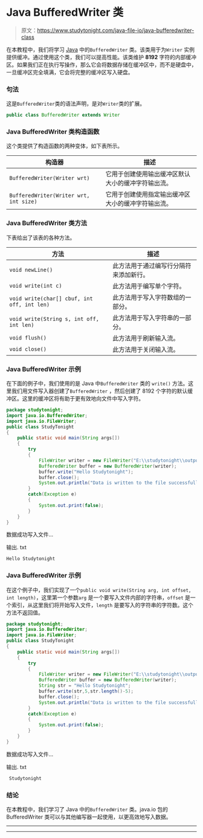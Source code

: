 # Java BufferedWriter 类

> 原文：<https://www.studytonight.com/java-file-io/java-bufferedwriter-class>

在本教程中，我们将学习 [Java](https://www.studytonight.com/java/) 中的`BufferedWriter` 类。该类用于为`Writer` 实例提供缓冲。通过使用这个类，我们可以提高性能。该类维护 **8192** 字符的内部缓冲区。如果我们正在执行写操作，那么它会将数据存储在缓冲区中，而不是硬盘中，一旦缓冲区完全填满，它会将完整的缓冲区写入硬盘。

### 句法

这是`BufferedWriter`类的语法声明，是对`Writer`类的扩展。

```java
public class BufferedWriter extends Writer 
```

### Java BufferedWriter 类构造函数

这个类提供了构造函数的两种变体，如下表所示。

| 构造器 | 描述 |
| --- | --- |
| `BufferedWriter(Writer wrt)` | 它用于创建使用输出缓冲区默认大小的缓冲字符输出流。 |
| `BufferedWriter(Writer wrt, int size)` | 它用于创建使用指定输出缓冲区大小的缓冲字符输出流。 |

### Java BufferedWriter 类方法

下表给出了该表的各种方法。

| 方法 | 描述 |
| --- | --- |
| `void newLine()` | 此方法用于通过编写行分隔符来添加新行。 |
| `void write(int c)` | 此方法用于编写单个字符。 |
| `void write(char[] cbuf, int off, int len)` | 此方法用于写入字符数组的一部分。 |
| `void write(String s, int off, int len)` | 此方法用于写入字符串的一部分。 |
| `void flush()` | 此方法用于刷新输入流。 |
| `void close()` | 此方法用于关闭输入流。 |

### Java BufferedWriter 示例

在下面的例子中，我们使用的是 Java 中`BufferedWriter` 类的 `write()` 方法。这里我们用文件写入器创建了`BufferedWriter` ，然后创建了 8192 个字符的默认缓冲区。这里的缓冲区将有助于更有效地向文件中写入字符。

```java
package studytonight;
import java.io.BufferedWriter;
import java.io.FileWriter;
public class StudyTonight 
{
	public static void main(String args[])
	{
		try
		{
			FileWriter writer = new FileWriter("E:\\studytonight\\output.txt");  
			BufferedWriter buffer = new BufferedWriter(writer);  
			buffer.write("Hello Studytonight");  
			buffer.close();  
			System.out.println("Data is written to the file successfully..."); 
		}
		catch(Exception e)
		{
			System.out.print(false);
		}
	}
}
```

数据成功写入文件...

输出. txt

```java
Hello Studytonight
```

### Java BufferedWriter 示例

在这个例子中，我们实现了一个`public void write(String arg, int offset, int length)`，这里第一个参数`arg` 是一个要写入文件内部的字符串，`offset` 是一个索引，从这里我们将开始写入文件，`length` 是要写入的字符串的字符数。这个方法不返回值。

```java
package studytonight;
import java.io.BufferedWriter;
import java.io.FileWriter;
public class StudyTonight 
{
	public static void main(String args[])
	{
		try
		{
			FileWriter writer = new FileWriter("E:\\studytonight\\output.txt");  
			BufferedWriter buffer = new BufferedWriter(writer);  
			String str = "Hello Studytonight"; 
            buffer.write(str,5,str.length()-5); 
			buffer.close();  
			System.out.println("Data is written to the file successfully..."); 
		}
		catch(Exception e)
		{
			System.out.print(false);
		}
	}
}
```

数据成功写入文件...

输出. txt

```java
 Studytonight
```

### 结论

在本教程中，我们学习了 Java 中的`BufferedWriter` 类。java.io 包的 BufferedWriter 类可以与其他编写器一起使用，以更高效地写入数据。

* * *

* * *
